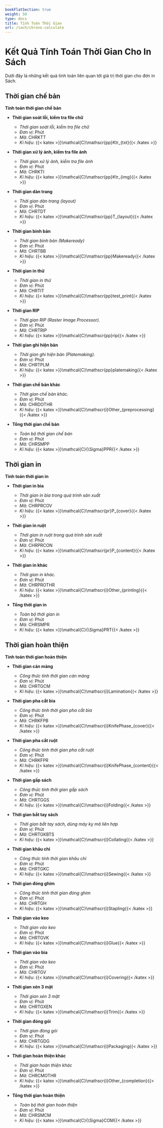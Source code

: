 ```yaml
---
bookFlatSection: true
weight: 50
type: docs
title: Tính Toán Thời Gian
url: /sach/chrono-calculate
---
```


# Kết Quả Tính Toán Thời Gian Cho In Sách

Dưới đây là những kết quả tính toán liên quan tới giá trị thời gian cho đơn in Sách.

## Thời gian chế bản
**Tính toán thời gian chế bản**

- **Thời gian soát lỗi, kiểm tra file chữ**
  * *Thời gian soát lỗi, kiểm tra file chữ*
  * *Đơn vị*: Phút
  * *Mã*: CHRKTT
  * *Kí hiệu*: {{< katex >}}\mathcal{C}\mathscr{pp}Ktr_{txt}{{< /katex >}}

- **Thời gian xử lý ảnh, kiểm tra file ảnh**
  * *Thời gian xử lý ảnh, kiểm tra file ảnh*
  * *Đơn vị*: Phút
  * *Mã*: CHRKTI
  * *Kí hiệu*: {{< katex >}}\mathcal{C}\mathscr{pp}Ktr_{img}{{< /katex >}}

- **Thời gian dàn trang**
  * *Thời gian dàn trang (layout)*
  * *Đơn vị*: Phút
  * *Mã*: CHRTDT
  * *Kí hiệu*: {{< katex >}}\mathcal{C}\mathscr{pp}T_{layout}{{< /katex >}}

- **Thời gian bình bản**
  * *Thời gian bình bản (Makeready)*
  * *Đơn vị*: Phút
  * *Mã*: CHRTBB
  * *Kí hiệu*: {{< katex >}}\mathcal{C}\mathscr{pp}Makeready{{< /katex >}}

- **Thời gian in thử**
  * *Thời gian in thử*
  * *Đơn vị*: Phút
  * *Mã*: CHRTIT
  * *Kí hiệu*: {{< katex >}}\mathcal{C}\mathscr{pp}test_print{{< /katex >}}

- **Thời gian RIP**
  * *Thời gian RIP (Raster Image Processor).*
  * *Đơn vị*: Phút
  * *Mã*: CHRTRIP
  * *Kí hiệu*: {{< katex >}}\mathcal{C}\mathscr{pp}rip{{< /katex >}}

- **Thời gian ghi hiện bản**
  * *Thời gian ghi hiện bản (Platemaking).*
  * *Đơn vị*: Phút
  * *Mã*: CHRTPLM
  * *Kí hiệu*: {{< katex >}}\mathcal{C}\mathscr{pp}platemaking{{< /katex >}}

- **Thời gian chế bản khác**
  * *Thời gian chế bản khác.*
  * *Đơn vị*: Phút
  * *Mã*: CHRDOTHR
  * *Kí hiệu*: {{< katex >}}\mathcal{C}\mathscr{i}Other_{preprocessing}{{< /katex >}}

- **Tổng thời gian chế bản**
  * *Toàn bộ thời gian chế bản*
  * *Đơn vị*: Phút
  * *Mã*: CHRSMPP
  * *Kí hiệu*: {{< katex >}}\mathcal{C}{\Sigma}PPR{{< /katex >}}

## Thời gian in
**Tính toán thời gian in**

- **Thời gian in bìa**
  * *Thời gian in bìa trong quá trình sản xuất*
  * *Đơn vị*: Phút
  * *Mã*: CHRPRCOV
  * *Kí hiệu*: {{< katex >}}\mathcal{C}\mathscr{pr}P_{cover}{{< /katex >}}

- **Thời gian in ruột**
  * *Thời gian in ruột trong quá trình sản xuất*
  * *Đơn vị*: Phút
  * *Mã*: CHRPRCON
  * *Kí hiệu*: {{< katex >}}\mathcal{C}\mathscr{pr}P_{content}{{< /katex >}}

- **Thời gian in khác**
  * *Thời gian in khác.*
  * *Đơn vị*: Phút
  * *Mã*: CHRPROTHR
  * *Kí hiệu*: {{< katex >}}\mathcal{C}\mathscr{i}Other_{printing}{{< /katex >}}

- **Tổng thời gian in**
  * *Toàn bộ thời gian in*
  * *Đơn vị*: Phút
  * *Mã*: CHRSMPR
  * *Kí hiệu*: {{< katex >}}\mathcal{C}{\Sigma}PRT{{< /katex >}}

## Thời gian hoàn thiện
**Tính toán thời gian hoàn thiện**

- **Thời gian cán màng**
  * *Công thức tính thời gian cán màng*
  * *Đơn vị*: Phút
  * *Mã*: CHRTGCM
  * *Kí hiệu*: {{< katex >}}\mathcal{C}\mathscr{i}Lamination{{< /katex >}}

- **Thời gian pha cắt bìa**
  * *Công thức tính thời gian pha cắt bìa*
  * *Đơn vị*: Phút
  * *Mã*: CHRKFPB
  * *Kí hiệu*: {{< katex >}}\mathcal{C}\mathscr{i}KnifePhase_{cover}{{< /katex >}}

- **Thời gian pha cắt ruột**
  * *Công thức tính thời gian pha cắt ruột*
  * *Đơn vị*: Phút
  * *Mã*: CHRKFPR
  * *Kí hiệu*: {{< katex >}}\mathcal{C}\mathscr{i}KnifePhase_{content}{{< /katex >}}

- **Thời gian gấp sách**
  * *Công thức tính thời gian gấp sách*
  * *Đơn vị*: Phút
  * *Mã*: CHRTGGS
  * *Kí hiệu*: {{< katex >}}\mathcal{C}\mathscr{i}Folding{{< /katex >}}

- **Thời gian bắt tay sách**
  * *Thời gian bắt tay sách, dùng máy kỵ mã liên hợp*
  * *Đơn vị*: Phút
  * *Mã*: CHRTGKBTS
  * *Kí hiệu*: {{< katex >}}\mathcal{C}\mathscr{i}Collating{{< /katex >}}

- **Thời gian khâu chỉ**
  * *Công thức tính thời gian khâu chỉ*
  * *Đơn vị*: Phút
  * *Mã*: CHRTGKC
  * *Kí hiệu*: {{< katex >}}\mathcal{C}\mathscr{i}Sewing{{< /katex >}}

- **Thời gian đóng ghim**
  * *Công thức tính thời gian đóng ghim*
  * *Đơn vị*: Phút
  * *Mã*: CHRTGH
  * *Kí hiệu*: {{< katex >}}\mathcal{C}\mathscr{i}Stapling{{< /katex >}}

- **Thời gian vào keo**
  * *Thời gian vào keo*
  * *Đơn vị*: Phút
  * *Mã*: CHRTGVK
  * *Kí hiệu*: {{< katex >}}\mathcal{C}\mathscr{i}Glue{{< /katex >}}

- **Thời gian vào bìa**
  * *Thời gian vào keo*
  * *Đơn vị*: Phút
  * *Mã*: CHRTGV
  * *Kí hiệu*: {{< katex >}}\mathcal{C}\mathscr{i}Covering{{< /katex >}}

- **Thời gian xén 3 mặt**
  * *Thời gian xén 3 mặt*
  * *Đơn vị*: Phút
  * *Mã*: CHRTGXEN
  * *Kí hiệu*: {{< katex >}}\mathcal{C}\mathscr{i}Trim{{< /katex >}}

- **Thời gian đóng gói**
  * *Thời gian đóng gói*
  * *Đơn vị*: Phút
  * *Mã*: CHRTGDG
  * *Kí hiệu*: {{< katex >}}\mathcal{C}\mathscr{i}Packaging{{< /katex >}}

- **Thời gian hoàn thiện khác**
  * *Thời gian hoàn thiện khác*
  * *Đơn vị*: Phút
  * *Mã*: CHRCMOTHR
  * *Kí hiệu*: {{< katex >}}\mathcal{C}\mathscr{i}Other_{completion}{{< /katex >}}

- **Tổng thời gian hoàn thiện**
  * *Toàn bộ thời gian hoàn thiện*
  * *Đơn vị*: Phút
  * *Mã*: CHRSMCM
  * *Kí hiệu*: {{< katex >}}\mathcal{C}{\Sigma}COM{{< /katex >}}



